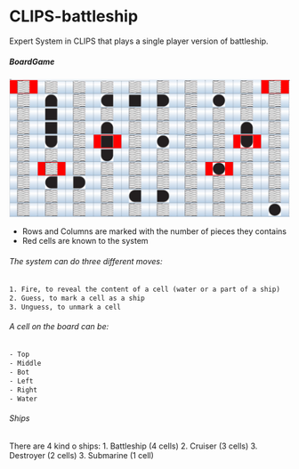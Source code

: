 # CLIPS-battleship

Expert System in CLIPS that plays a single player version of battleship.

##### BoardGame
![Alt text](https://github.com/andreafancellu/CLIPS-battleship/blob/main/mappa%20battaglia%20navale.png)


- Rows and Columns are marked with the number of pieces they contains
- Red cells are known to the system

###### The system can do three different moves:
    1. Fire, to reveal the content of a cell (water or a part of a ship)
    2. Guess, to mark a cell as a ship
    3. Unguess, to unmark a cell

 ###### A cell on the board can be:
    - Top
    - Middle
    - Bot
    - Left
    - Right
    - Water

###### Ships
There are 4 kind o ships:
    1. Battleship (4 cells)
    2. Cruiser (3 cells)
    3. Destroyer (2 cells)
    3. Submarine (1 cell)
